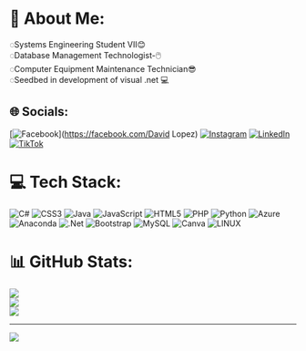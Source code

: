# 💫 About Me:
◌Systems Engineering Student VII😊<br>◌Database Management Technologist-🖱️<br>◌Computer Equipment Maintenance Technician😎<br>◌Seedbed in development of visual .net 💻


## 🌐 Socials:
[![Facebook](https://img.shields.io/badge/Facebook-%231877F2.svg?logo=Facebook&logoColor=white)](https://facebook.com/David Lopez) [![Instagram](https://img.shields.io/badge/Instagram-%23E4405F.svg?logo=Instagram&logoColor=white)](https://instagram.com/elpeque._) [![LinkedIn](https://img.shields.io/badge/LinkedIn-%230077B5.svg?logo=linkedin&logoColor=white)](https://linkedin.com/in/davidlopezmolina) [![TikTok](https://img.shields.io/badge/TikTok-%23000000.svg?logo=TikTok&logoColor=white)](https://tiktok.com/@elpeque._) 

# 💻 Tech Stack:
![C#](https://img.shields.io/badge/c%23-%23239120.svg?style=for-the-badge&logo=c-sharp&logoColor=white) ![CSS3](https://img.shields.io/badge/css3-%231572B6.svg?style=for-the-badge&logo=css3&logoColor=white) ![Java](https://img.shields.io/badge/java-%23ED8B00.svg?style=for-the-badge&logo=java&logoColor=white) ![JavaScript](https://img.shields.io/badge/javascript-%23323330.svg?style=for-the-badge&logo=javascript&logoColor=%23F7DF1E) ![HTML5](https://img.shields.io/badge/html5-%23E34F26.svg?style=for-the-badge&logo=html5&logoColor=white) ![PHP](https://img.shields.io/badge/php-%23777BB4.svg?style=for-the-badge&logo=php&logoColor=white) ![Python](https://img.shields.io/badge/python-3670A0?style=for-the-badge&logo=python&logoColor=ffdd54) ![Azure](https://img.shields.io/badge/azure-%230072C6.svg?style=for-the-badge&logo=azure-devops&logoColor=white) ![Anaconda](https://img.shields.io/badge/Anaconda-%2344A833.svg?style=for-the-badge&logo=anaconda&logoColor=white) ![.Net](https://img.shields.io/badge/.NET-5C2D91?style=for-the-badge&logo=.net&logoColor=white) ![Bootstrap](https://img.shields.io/badge/bootstrap-%23563D7C.svg?style=for-the-badge&logo=bootstrap&logoColor=white) ![MySQL](https://img.shields.io/badge/mysql-%2300f.svg?style=for-the-badge&logo=mysql&logoColor=white) ![Canva](https://img.shields.io/badge/Canva-%2300C4CC.svg?style=for-the-badge&logo=Canva&logoColor=white) ![LINUX](https://img.shields.io/badge/Linux-FCC624?style=for-the-badge&logo=linux&logoColor=black)
# 📊 GitHub Stats:
![](https://github-readme-stats.vercel.app/api?username=elpeque290&theme=blueberry&hide_border=false&include_all_commits=false&count_private=false)<br/>
![](https://github-readme-streak-stats.herokuapp.com/?user=elpeque290&theme=blueberry&hide_border=false)<br/>
![](https://github-readme-stats.vercel.app/api/top-langs/?username=elpeque290&theme=blueberry&hide_border=false&include_all_commits=false&count_private=false&layout=compact)

---
[![](https://visitcount.itsvg.in/api?id=elpeque290&icon=0&color=0)](https://visitcount.itsvg.in)

<!-- Proudly created with GPRM ( https://gprm.itsvg.in ) -->
